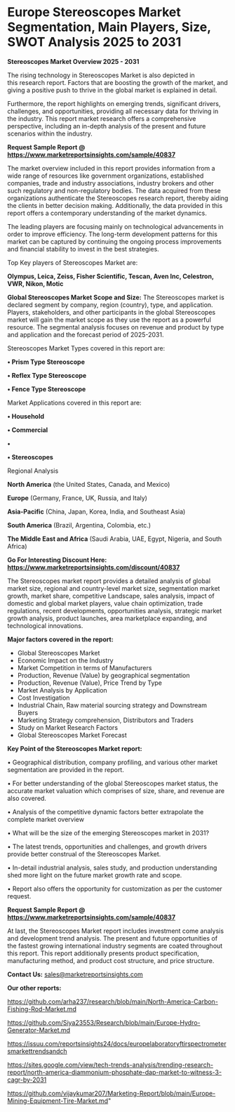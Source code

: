 # Europe Stereoscopes Market Segmentation, Main Players, Size, SWOT Analysis 2025 to 2031

<Strong> Stereoscopes Market Overview 2025 - 2031</strong>

The rising technology in Stereoscopes Market is also depicted in this research report. Factors that are boosting the growth of the market, and giving a positive push to thrive in the global market is explained in detail.

Furthermore, the report highlights on emerging trends, significant drivers, challenges, and opportunities, providing all necessary data for thriving in the industry. This report market research offers a comprehensive perspective, including an in-depth analysis of the present and future scenarios within the industry.

<strong>Request Sample Report @ <a href=https://www.marketreportsinsights.com/sample/40837>https://www.marketreportsinsights.com/sample/40837</a></strong>

The market overview included in this report provides information from a wide range of resources like government organizations, established companies, trade and industry associations, industry brokers and other such regulatory and non-regulatory bodies. The data acquired from these organizations authenticate the Stereoscopes research report, thereby aiding the clients in better decision making. Additionally, the data provided in this report offers a contemporary understanding of the market dynamics.

The leading players are focusing mainly on technological advancements in order to improve efficiency. The long-term development patterns for this market can be captured by continuing the ongoing process improvements and financial stability to invest in the best strategies.

Top Key players of Stereoscopes Market are:

<strong>Olympus, Leica, Zeiss, Fisher Scientific, Tescan, Aven Inc, Celestron, VWR, Nikon, Motic</strong>

<strong><b>Global Stereoscopes Market Scope and Size:</b></strong>
The Stereoscopes market is declared segment by company, region (country), type, and application. Players, stakeholders, and other participants in the global Stereoscopes market will gain the market scope as they use the report as a powerful resource. The segmental analysis focuses on revenue and product by type and application and the forecast period of 2025-2031.

Stereoscopes Market Types covered in this report are:

<strong>•  Prism Type Stereoscope

•  Reflex Type Stereoscope

•  Fence Type Stereoscope</strong>

Market Applications covered in this report are:

<strong>•  Household

•  Commercial

•  

•  Stereoscopes</strong> 

Regional Analysis

<strong>North America</strong> (the United States, Canada, and Mexico)

<strong>Europe</strong> (Germany, France, UK, Russia, and Italy)

<strong>Asia-Pacific</strong> (China, Japan, Korea, India, and Southeast Asia)

<strong>South America</strong> (Brazil, Argentina, Colombia, etc.)

<strong>The Middle East and Africa</strong> (Saudi Arabia, UAE, Egypt, Nigeria, and South Africa)

<strong>Go For Interesting Discount Here: <a href=https://www.marketreportsinsights.com/discount/40837>https://www.marketreportsinsights.com/discount/40837</a></strong>

The Stereoscopes market report provides a detailed analysis of global market size, regional and country-level market size, segmentation market growth, market share, competitive Landscape, sales analysis, impact of domestic and global market players, value chain optimization, trade regulations, recent developments, opportunities analysis, strategic market growth analysis, product launches, area marketplace expanding, and technological innovations.

<strong><b>Major factors covered in the report:</b></strong>
<ul>
  <li>Global Stereoscopes Market </li>
  <li>Economic Impact on the Industry</li>
  <li>Market Competition in terms of Manufacturers</li>
  <li>Production, Revenue (Value) by geographical segmentation</li>
  <li>Production, Revenue (Value), Price Trend by Type</li>
  <li>Market Analysis by Application</li>
  <li>Cost Investigation</li>
  <li>Industrial Chain, Raw material sourcing strategy and Downstream Buyers</li>
  <li>Marketing Strategy comprehension, Distributors and Traders</li>
  <li>Study on Market Research Factors</li>
  <li>Global Stereoscopes Market Forecast</li>
</ul>

<strong><b>Key Point of the Stereoscopes Market report:</b></strong>

• Geographical distribution, company profiling, and various other market segmentation are provided in the report.

• For better understanding of the global Stereoscopes market status, the accurate market valuation which comprises of size, share, and revenue are also covered.

• Analysis of the competitive dynamic factors better extrapolate the complete market overview

• What will be the size of the emerging Stereoscopes market in 2031?

• The latest trends, opportunities and challenges, and growth drivers provide better construal of the Stereoscopes Market.

• In-detail industrial analysis, sales study, and production understanding shed more light on the future market growth rate and scope.

• Report also offers the opportunity for customization as per the customer request.

<strong>Request Sample Report @ <a href=https://www.marketreportsinsights.com/sample/40837>https://www.marketreportsinsights.com/sample/40837</a></strong>

At last, the Stereoscopes Market report includes investment come analysis and development trend analysis. The present and future opportunities of the fastest growing international industry segments are coated throughout this report. This report additionally presents product specification, manufacturing method, and product cost structure, and price structure.

<strong>Contact Us:</strong>
sales@marketreportsinsights.com

<strong>Our other reports:</strong>

<a href=https://github.com/arha237/research/blob/main/North-America-Carbon-Fishing-Rod-Market.md>https://github.com/arha237/research/blob/main/North-America-Carbon-Fishing-Rod-Market.md</a>

<a href=https://github.com/Siya23553/Research/blob/main/Europe-Hydro-Generator-Market.md>https://github.com/Siya23553/Research/blob/main/Europe-Hydro-Generator-Market.md</a>

<a href=https://issuu.com/reportsinsights24/docs/europelaboratoryftirspectrometersmarkettrendsandch>https://issuu.com/reportsinsights24/docs/europelaboratoryftirspectrometersmarkettrendsandch</a>

<a href=https://sites.google.com/view/tech-trends-analysis/trending-research-report/north-america-diammonium-phosphate-dap-market-to-witness-3-cagr-by-2031>https://sites.google.com/view/tech-trends-analysis/trending-research-report/north-america-diammonium-phosphate-dap-market-to-witness-3-cagr-by-2031</a>

<a href=https://github.com/vijaykumar207/Marketing-Report/blob/main/Europe-Mining-Equipment-Tire-Market.md>https://github.com/vijaykumar207/Marketing-Report/blob/main/Europe-Mining-Equipment-Tire-Market.md</a>"
